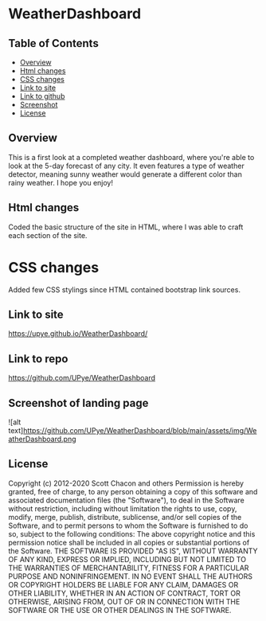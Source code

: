 # WeatherDashboard
## Table of Contents 
* [Overview](#overview)
* [Html changes](#html-changes)
* [CSS changes](#css-changes)
* [Link to site](#link-to-site)
* [Link to github](#link-to-repo)
* [Screenshot](#screenshot-of-landing-page)
* [License](#license)

## Overview
This is a first look at a completed weather dashboard, where you're able to look at the 5-day forecast of any city. It even features a type of weather detector, meaning sunny weather would generate a different color than rainy weather. I hope you enjoy!
## Html changes
Coded the basic structure of the site in HTML, where I was able to craft each section of the site.
# CSS changes
Added few CSS stylings since HTML contained bootstrap link sources.
## Link to site
https://upye.github.io/WeatherDashboard/
## Link to repo
https://github.com/UPye/WeatherDashboard
## Screenshot of landing page
![alt text]https://github.com/UPye/WeatherDashboard/blob/main/assets/img/WeatherDashboard.png
## License
Copyright (c) 2012-2020 Scott Chacon and others
Permission is hereby granted, free of charge, to any person obtaining
a copy of this software and associated documentation files (the
"Software"), to deal in the Software without restriction, including
without limitation the rights to use, copy, modify, merge, publish,
distribute, sublicense, and/or sell copies of the Software, and to
permit persons to whom the Software is furnished to do so, subject to
the following conditions:
The above copyright notice and this permission notice shall be
included in all copies or substantial portions of the Software.
THE SOFTWARE IS PROVIDED "AS IS", WITHOUT WARRANTY OF ANY KIND,
EXPRESS OR IMPLIED, INCLUDING BUT NOT LIMITED TO THE WARRANTIES OF
MERCHANTABILITY, FITNESS FOR A PARTICULAR PURPOSE AND
NONINFRINGEMENT. IN NO EVENT SHALL THE AUTHORS OR COPYRIGHT HOLDERS BE
LIABLE FOR ANY CLAIM, DAMAGES OR OTHER LIABILITY, WHETHER IN AN ACTION
OF CONTRACT, TORT OR OTHERWISE, ARISING FROM, OUT OF OR IN CONNECTION
WITH THE SOFTWARE OR THE USE OR OTHER DEALINGS IN THE SOFTWARE.